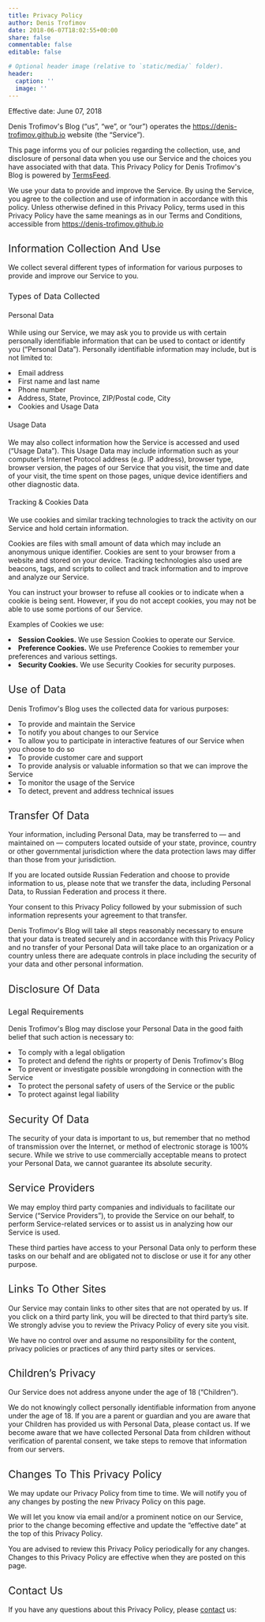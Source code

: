 ```yaml
---
title: Privacy Policy
author: Denis Trofimov
date: 2018-06-07T18:02:55+00:00
share: false
commentable: false
editable: false

# Optional header image (relative to `static/media/` folder).
header:
  caption: ''
  image: ''
---
```


<span style="font-weight: 400;">Effective date: June 07, 2018</span>

<span style="font-weight: 400;">Denis Trofimov's Blog (&#8220;us&#8221;, &#8220;we&#8221;, or &#8220;our&#8221;) operates the https://denis-trofimov.github.io website (the &#8220;Service&#8221;).</span>

<span style="font-weight: 400;">This page informs you of our policies regarding the collection, use, and disclosure of personal data when you use our Service and the choices you have associated with that data. This Privacy Policy for Denis Trofimov's Blog is powered by </span>[<span style="font-weight: 400;">TermsFeed</span>][1]<span style="font-weight: 400;">.</span>

<span style="font-weight: 400;">We use your data to provide and improve the Service. By using the Service, you agree to the collection and use of information in accordance with this policy. Unless otherwise defined in this Privacy Policy, terms used in this Privacy Policy have the same meanings as in our Terms and Conditions, accessible from https://denis-trofimov.github.io</span>

## <span style="font-weight: 400;">Information Collection And Use</span>

<span style="font-weight: 400;">We collect several different types of information for various purposes to provide and improve our Service to you.</span>

### <span style="font-weight: 400;">Types of Data Collected</span>

#### <span style="font-weight: 400;">Personal Data</span>

<span style="font-weight: 400;">While using our Service, we may ask you to provide us with certain personally identifiable information that can be used to contact or identify you (&#8220;Personal Data&#8221;). Personally identifiable information may include, but is not limited to:</span>

<li style="font-weight: 400;">
  <span style="font-weight: 400;">Email address</span>
</li>
<li style="font-weight: 400;">
  <span style="font-weight: 400;">First name and last name</span>
</li>
<li style="font-weight: 400;">
  <span style="font-weight: 400;">Phone number</span>
</li>
<li style="font-weight: 400;">
  <span style="font-weight: 400;">Address, State, Province, ZIP/Postal code, City</span>
</li>
<li style="font-weight: 400;">
  <span style="font-weight: 400;">Cookies and Usage Data</span>
</li>

#### <span style="font-weight: 400;">Usage Data</span>

<span style="font-weight: 400;">We may also collect information how the Service is accessed and used (&#8220;Usage Data&#8221;). This Usage Data may include information such as your computer&#8217;s Internet Protocol address (e.g. IP address), browser type, browser version, the pages of our Service that you visit, the time and date of your visit, the time spent on those pages, unique device identifiers and other diagnostic data.</span>

#### <span style="font-weight: 400;">Tracking & Cookies Data</span>

<span style="font-weight: 400;">We use cookies and similar tracking technologies to track the activity on our Service and hold certain information.</span>

<span style="font-weight: 400;">Cookies are files with small amount of data which may include an anonymous unique identifier. Cookies are sent to your browser from a website and stored on your device. Tracking technologies also used are beacons, tags, and scripts to collect and track information and to improve and analyze our Service.</span>

<span style="font-weight: 400;">You can instruct your browser to refuse all cookies or to indicate when a cookie is being sent. However, if you do not accept cookies, you may not be able to use some portions of our Service.</span>

<span style="font-weight: 400;">Examples of Cookies we use:</span>

<li style="font-weight: 400;">
  <b>Session Cookies.</b><span style="font-weight: 400;"> We use Session Cookies to operate our Service.</span>
</li>
<li style="font-weight: 400;">
  <b>Preference Cookies.</b><span style="font-weight: 400;"> We use Preference Cookies to remember your preferences and various settings.</span>
</li>
<li style="font-weight: 400;">
  <b>Security Cookies.</b><span style="font-weight: 400;"> We use Security Cookies for security purposes.</span>
</li>

## <span style="font-weight: 400;">Use of Data</span>

<span style="font-weight: 400;">Denis Trofimov's Blog uses the collected data for various purposes:</span>

<li style="font-weight: 400;">
  <span style="font-weight: 400;">To provide and maintain the Service</span>
</li>
<li style="font-weight: 400;">
  <span style="font-weight: 400;">To notify you about changes to our Service</span>
</li>
<li style="font-weight: 400;">
  <span style="font-weight: 400;">To allow you to participate in interactive features of our Service when you choose to do so</span>
</li>
<li style="font-weight: 400;">
  <span style="font-weight: 400;">To provide customer care and support</span>
</li>
<li style="font-weight: 400;">
  <span style="font-weight: 400;">To provide analysis or valuable information so that we can improve the Service</span>
</li>
<li style="font-weight: 400;">
  <span style="font-weight: 400;">To monitor the usage of the Service</span>
</li>
<li style="font-weight: 400;">
  <span style="font-weight: 400;">To detect, prevent and address technical issues</span>
</li>

## <span style="font-weight: 400;">Transfer Of Data</span>

<span style="font-weight: 400;">Your information, including Personal Data, may be transferred to — and maintained on — computers located outside of your state, province, country or other governmental jurisdiction where the data protection laws may differ than those from your jurisdiction.</span>

<span style="font-weight: 400;">If you are located outside Russian Federation and choose to provide information to us, please note that we transfer the data, including Personal Data, to Russian Federation and process it there.</span>

<span style="font-weight: 400;">Your consent to this Privacy Policy followed by your submission of such information represents your agreement to that transfer.</span>

<span style="font-weight: 400;">Denis Trofimov's Blog will take all steps reasonably necessary to ensure that your data is treated securely and in accordance with this Privacy Policy and no transfer of your Personal Data will take place to an organization or a country unless there are adequate controls in place including the security of your data and other personal information.</span>

## <span style="font-weight: 400;">Disclosure Of Data</span>

### <span style="font-weight: 400;">Legal Requirements</span>

<span style="font-weight: 400;">Denis Trofimov's Blog may disclose your Personal Data in the good faith belief that such action is necessary to:</span>

<li style="font-weight: 400;">
  <span style="font-weight: 400;">To comply with a legal obligation</span>
</li>
<li style="font-weight: 400;">
  <span style="font-weight: 400;">To protect and defend the rights or property of Denis Trofimov's Blog</span>
</li>
<li style="font-weight: 400;">
  <span style="font-weight: 400;">To prevent or investigate possible wrongdoing in connection with the Service</span>
</li>
<li style="font-weight: 400;">
  <span style="font-weight: 400;">To protect the personal safety of users of the Service or the public</span>
</li>
<li style="font-weight: 400;">
  <span style="font-weight: 400;">To protect against legal liability</span>
</li>

## <span style="font-weight: 400;">Security Of Data</span>

<span style="font-weight: 400;">The security of your data is important to us, but remember that no method of transmission over the Internet, or method of electronic storage is 100% secure. While we strive to use commercially acceptable means to protect your Personal Data, we cannot guarantee its absolute security.</span>

## <span style="font-weight: 400;">Service Providers</span>

<span style="font-weight: 400;">We may employ third party companies and individuals to facilitate our Service (&#8220;Service Providers&#8221;), to provide the Service on our behalf, to perform Service-related services or to assist us in analyzing how our Service is used.</span>

<span style="font-weight: 400;">These third parties have access to your Personal Data only to perform these tasks on our behalf and are obligated not to disclose or use it for any other purpose.</span>

## <span style="font-weight: 400;">Links To Other Sites</span>

<span style="font-weight: 400;">Our Service may contain links to other sites that are not operated by us. If you click on a third party link, you will be directed to that third party&#8217;s site. We strongly advise you to review the Privacy Policy of every site you visit.</span>

<span style="font-weight: 400;">We have no control over and assume no responsibility for the content, privacy policies or practices of any third party sites or services.</span>

## <span style="font-weight: 400;">Children&#8217;s Privacy</span>

<span style="font-weight: 400;">Our Service does not address anyone under the age of 18 (&#8220;Children&#8221;).</span>

<span style="font-weight: 400;">We do not knowingly collect personally identifiable information from anyone under the age of 18. If you are a parent or guardian and you are aware that your Children has provided us with Personal Data, please contact us. If we become aware that we have collected Personal Data from children without verification of parental consent, we take steps to remove that information from our servers.</span>

## <span style="font-weight: 400;">Changes To This Privacy Policy</span>

<span style="font-weight: 400;">We may update our Privacy Policy from time to time. We will notify you of any changes by posting the new Privacy Policy on this page.</span>

<span style="font-weight: 400;">We will let you know via email and/or a prominent notice on our Service, prior to the change becoming effective and update the &#8220;effective date&#8221; at the top of this Privacy Policy.</span>

<span style="font-weight: 400;">You are advised to review this Privacy Policy periodically for any changes. Changes to this Privacy Policy are effective when they are posted on this page.</span>

## <span style="font-weight: 400;">Contact Us</span>

<span style="font-weight: 400;">If you have any questions about this Privacy Policy, please [contact](/#contact) us:</span>

 [1]: https://termsfeed.com/